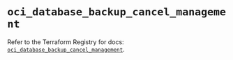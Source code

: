 # `oci_database_backup_cancel_management`

Refer to the Terraform Registry for docs: [`oci_database_backup_cancel_management`](https://registry.terraform.io/providers/oracle/oci/7.19.0/docs/resources/database_backup_cancel_management).
